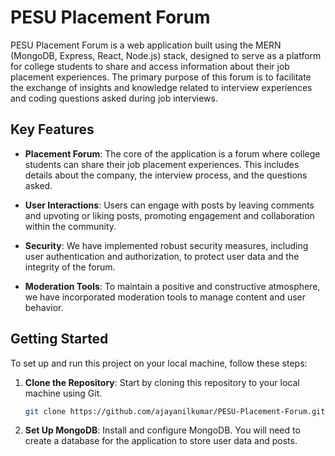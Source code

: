 # PESU Placement Forum

PESU Placement Forum is a web application built using the MERN (MongoDB, Express, React, Node.js) stack, designed to serve as a platform for college students to share and access information about their job placement experiences. The primary purpose of this forum is to facilitate the exchange of insights and knowledge related to interview experiences and coding questions asked during job interviews.

## Key Features

- **Placement Forum**: The core of the application is a forum where college students can share their job placement experiences. This includes details about the company, the interview process, and the questions asked.

- **User Interactions**: Users can engage with posts by leaving comments and upvoting or liking posts, promoting engagement and collaboration within the community.

- **Security**: We have implemented robust security measures, including user authentication and authorization, to protect user data and the integrity of the forum.

- **Moderation Tools**: To maintain a positive and constructive atmosphere, we have incorporated moderation tools to manage content and user behavior.

## Getting Started

To set up and run this project on your local machine, follow these steps:

1. **Clone the Repository**: Start by cloning this repository to your local machine using Git.

   ```bash
   git clone https://github.com/ajayanilkumar/PESU-Placement-Forum.git
   
2. **Set Up MongoDB**: Install and configure MongoDB. You will need to create a database for the application to store user data and posts.



